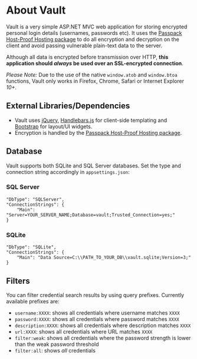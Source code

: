 # About Vault

Vault is a very simple ASP.NET MVC web application for storing encrypted personal login details (usernames, passwords etc). It uses the [Passpack Host-Proof Hosting package](http://code.google.com/p/passpack/) to do all encryption and decryption on the client and avoid passing vulnerable plain-text data to the server. 

Although all data is encrypted before transmission over HTTP, **this application should *always* be used over an SSL-encrypted connection**.

*Please Note:* Due to the use of the native `window.atob` and `window.btoa` functions, Vault only works in Firefox, Chrome, Safari or Internet Explorer *10+*.

## External Libraries/Dependencies

* Vault uses [jQuery](http://jquery.com/), [Handlebars.js](http://handlebarsjs.com/) for client-side templating and [Bootstrap](http://getbootstrap.com/) for layout/UI widgets. 
* Encryption is handled by the [Passpack Host-Proof Hosting package](http://code.google.com/p/passpack/).

## Database

Vault supports both SQLite and SQL Server databases. Set the type and connection string accordingly in `appsettings.json`:

### SQL Server

    "DbType": "SQLServer",
    "ConnectionStrings": {
        "Main": "Server=YOUR_SERVER_NAME;Database=vault;Trusted_Connection=yes;"
    }

### SQLite

    "DbType": "SQLite",
    "ConnectionStrings": {
        "Main": "Data Source=C:\\PATH_TO_YOUR_DB\\vault.sqlite;Version=3;"
    }

## Filters

You can filter credential search results by using query prefixes. Currently available prefixes are:

* `username:XXXX`: shows all credentials where username matches `XXXX`
* `password:XXXX`: shows all credentials where password matches `XXXX`
* `description:XXXX`: shows all credentials where description matches `XXXX`
* `url:XXXX`: shows all credentials where URL matches `XXXX`
* `filter:weak`: shows all credentials where the password strength is lower than the weak password threshold
* `filter:all`: shows *all* credentials
